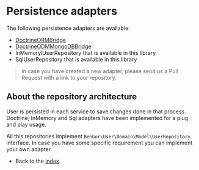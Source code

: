 # Persistence adapters

The following persistence adapters are available:

*  [DoctrineORMBridge](https://github.com/BenGorUser/DoctrineORMBridge)
*  [DoctrineODMMongoDBBridge](https://github.com/BenGorUser/DoctrineODMMongoDBBridge)
*  InMemorylUserRepository that is available in this library
*  SqlUserRepository that is available in this library

> In case you have created a new adapter, please send us a Pull Request with a link to your repository.

## About the repository architecture
User is persisted in each service to save changes done in that process. Doctrine, InMemory and Sql
adapters have been implemented for a plug and play usage.

All this repositories implement `BenGor\User\Domain\Model\UserRepository` interface. In case you have
some specific requirement you can implement your own adapter.

- Back to the [index](index.md).
